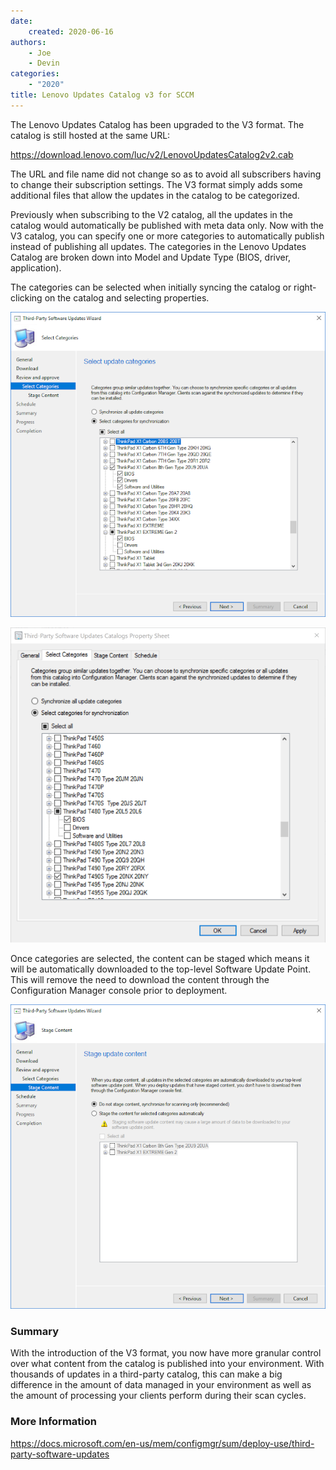 ```yaml
---
date:
    created: 2020-06-16
authors:
    - Joe
    - Devin
categories:
    - "2020"
title: Lenovo Updates Catalog v3 for SCCM
---
```


The Lenovo Updates Catalog has been upgraded to the V3 format.  The catalog is still hosted at the same URL:

<https://download.lenovo.com/luc/v2/LenovoUpdatesCatalog2v2.cab>

The URL and file name did not change so as to avoid all subscribers having to change their subscription settings.  The V3 format simply adds some additional files that allow the updates in the catalog to be categorized.
<!-- more -->
Previously when subscribing to the V2 catalog, all the updates in the catalog would automatically be published with meta data only.  Now with the V3 catalog, you can specify one or more categories to automatically publish instead of publishing all updates.  The categories in the Lenovo Updates Catalog are broken down into Model and Update Type (BIOS, driver, application).

The categories can be selected when initially syncing the catalog or right-clicking on the catalog and selecting properties.

![Initial sync](\img/2020/selectedCategories.png)

![Properties dialog](\img/2020/properties.png)

Once categories are selected, the content can be staged which means it will be automatically downloaded to the top-level Software Update Point. This will remove the need to download the content through the Configuration Manager console prior to deployment.

![Staging update content](\img/2020/prestage.png)

### Summary

With the introduction of the V3 format, you now have more granular control over what content from the catalog is published into your environment. With thousands of updates in a third-party catalog, this can make a big difference in the amount of data managed in your environment as well as the amount of processing your clients perform during their scan cycles.

### More Information

<https://docs.microsoft.com/en-us/mem/configmgr/sum/deploy-use/third-party-software-updates>
